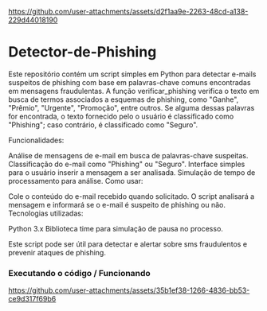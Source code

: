 

https://github.com/user-attachments/assets/d2f1aa9e-2263-48cd-a138-229d44018190

# Detector-de-Phishing
Este repositório contém um script simples em Python para detectar e-mails suspeitos de phishing com base em palavras-chave comuns encontradas em mensagens fraudulentas. A função verificar_phishing verifica o texto em busca de termos associados a esquemas de phishing, como "Ganhe", "Prêmio", "Urgente", "Promoção", entre outros. Se alguma dessas palavras for encontrada, o texto fornecido pelo o usuário é classificado como "Phishing"; caso contrário, é classificado como "Seguro".

Funcionalidades:

Análise de mensagens de e-mail em busca de palavras-chave suspeitas.
Classificação do e-mail como "Phishing" ou "Seguro".
Interface simples para o usuário inserir a mensagem a ser analisada.
Simulação de tempo de processamento para análise.
Como usar:

Cole o conteúdo do e-mail recebido quando solicitado.
O script analisará a mensagem e informará se o e-mail é suspeito de phishing ou não.
Tecnologias utilizadas:

Python 3.x
Biblioteca time para simulação de pausa no processo.

Este script pode ser útil para detectar e alertar sobre sms fraudulentos e prevenir ataques de phishing.

### Executando o código / Funcionando

https://github.com/user-attachments/assets/35b1ef38-1266-4836-bb53-ce9d317f69b6


